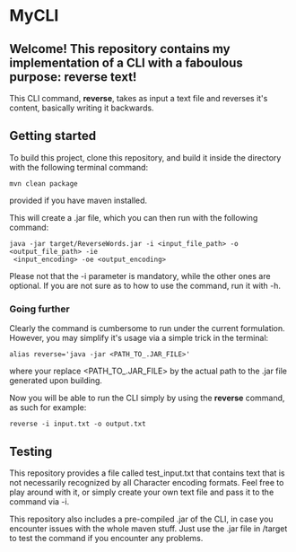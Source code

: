 # MyCLI

## Welcome! This repository contains my implementation of a CLI with a faboulous purpose: reverse text!

This CLI command, **reverse**, takes as input a text file and reverses it's content, basically writing it backwards.



## Getting started

To build this project, clone this repository, and build it inside the directory with the following terminal command:
```
mvn clean package
```
provided if you have maven installed.


This will create a .jar file, which you can then run with the following command: 
```
java -jar target/ReverseWords.jar -i <input_file_path> -o <output_file_path> -ie
 <input_encoding> -oe <output_encoding>
```

Please not that the -i parameter is mandatory, while the other ones are optional. If you are not sure as to how to use the command, run it with -h.

### Going further

Clearly the command is cumbersome to run under the current formulation. However, you may simplify it's usage via a simple trick in the terminal:
```
alias reverse='java -jar <PATH_TO_.JAR_FILE>'
```
where your replace <PATH_TO_.JAR_FILE> by the actual path to the .jar file generated upon building.

Now you will be able to run the CLI simply by using the **reverse** command, as such for example:
```
reverse -i input.txt -o output.txt
```
## Testing

This repository provides a file called test_input.txt that contains text that is not necessarily recognized by all Character encoding formats. Feel free to play around with it, or simply create your own text file and pass it to the command via -i.

This repository also includes a pre-compiled .jar of the CLI, in case you encounter issues with the whole maven stuff. Just use the .jar file in /target to test the command if you encounter any problems.





